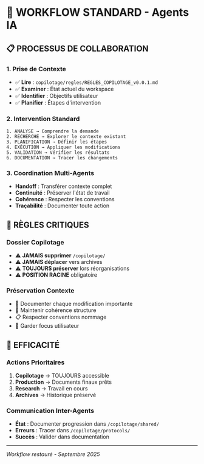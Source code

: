 # 🔄 WORKFLOW STANDARD - Agents IA

## 📋 **PROCESSUS DE COLLABORATION**

### **1. Prise de Contexte**
- ✅ **Lire** : `copilotage/regles/REGLES_COPILOTAGE_v0.0.1.md`
- ✅ **Examiner** : État actuel du workspace
- ✅ **Identifier** : Objectifs utilisateur
- ✅ **Planifier** : Étapes d'intervention

### **2. Intervention Standard**
```
1. ANALYSE → Comprendre la demande
2. RECHERCHE → Explorer le contexte existant  
3. PLANIFICATION → Définir les étapes
4. EXÉCUTION → Appliquer les modifications
5. VALIDATION → Vérifier les résultats
6. DOCUMENTATION → Tracer les changements
```

### **3. Coordination Multi-Agents**
- **Handoff** : Transférer contexte complet
- **Continuité** : Préserver l'état de travail
- **Cohérence** : Respecter les conventions
- **Traçabilité** : Documenter toute action

## 🎯 **RÈGLES CRITIQUES**

### **Dossier Copilotage**
- ⚠️ **JAMAIS supprimer** `/copilotage/`
- ⚠️ **JAMAIS déplacer** vers archives
- ⚠️ **TOUJOURS préserver** lors réorganisations
- ⚠️ **POSITION RACINE** obligatoire

### **Préservation Contexte**
- 📝 Documenter chaque modification importante
- 🔄 Maintenir cohérence structure 
- 📋 Respecter conventions nommage
- 🎯 Garder focus utilisateur

## 🚀 **EFFICACITÉ**

### **Actions Prioritaires**
1. **Copilotage** → TOUJOURS accessible
2. **Production** → Documents finaux prêts
3. **Research** → Travail en cours
4. **Archives** → Historique préservé

### **Communication Inter-Agents**
- **État** : Documenter progression dans `/copilotage/shared/`
- **Erreurs** : Tracer dans `/copilotage/protocols/`
- **Succès** : Valider dans documentation

---
*Workflow restauré - Septembre 2025*

